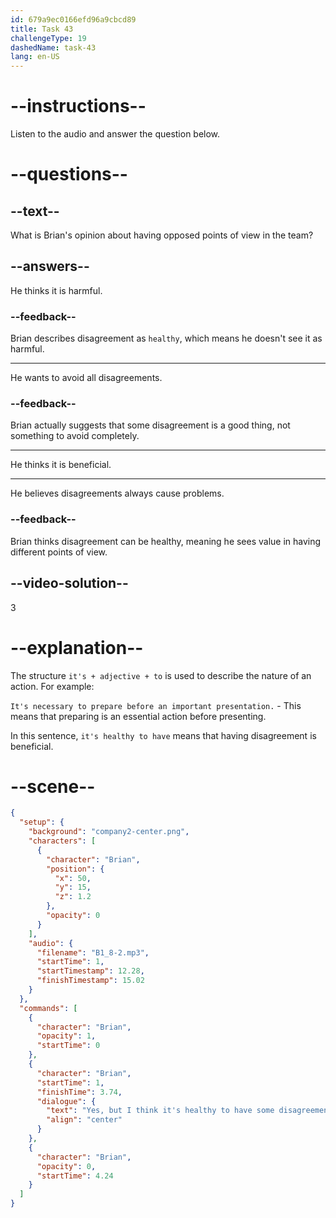 ```yaml
---
id: 679a9ec0166efd96a9cbcd89
title: Task 43
challengeType: 19
dashedName: task-43
lang: en-US
---
```


<!-- (Audio) Brian: Yes, but I think it's healthy to have some disagreement. -->

# --instructions--

Listen to the audio and answer the question below.

# --questions--

## --text--

What is Brian's opinion about having opposed points of view in the team?

## --answers--

He thinks it is harmful.

### --feedback--

Brian describes disagreement as `healthy`, which means he doesn't see it as harmful.

---

He wants to avoid all disagreements.

### --feedback--

Brian actually suggests that some disagreement is a good thing, not something to avoid completely.

---

He thinks it is beneficial.

---

He believes disagreements always cause problems.

### --feedback--

Brian thinks disagreement can be healthy, meaning he sees value in having different points of view.

## --video-solution--

3

# --explanation--

The structure `it's + adjective + to` is used to describe the nature of an action. For example:

`It's necessary to prepare before an important presentation.` - This means that preparing is an essential action before presenting.

In this sentence, `it's healthy to have` means that having disagreement is beneficial.

# --scene--

```json
{
  "setup": {
    "background": "company2-center.png",
    "characters": [
      {
        "character": "Brian",
        "position": {
          "x": 50,
          "y": 15,
          "z": 1.2
        },
        "opacity": 0
      }
    ],
    "audio": {
      "filename": "B1_8-2.mp3",
      "startTime": 1,
      "startTimestamp": 12.28,
      "finishTimestamp": 15.02
    }
  },
  "commands": [
    {
      "character": "Brian",
      "opacity": 1,
      "startTime": 0
    },
    {
      "character": "Brian",
      "startTime": 1,
      "finishTime": 3.74,
      "dialogue": {
        "text": "Yes, but I think it's healthy to have some disagreement.",
        "align": "center"
      }
    },
    {
      "character": "Brian",
      "opacity": 0,
      "startTime": 4.24
    }
  ]
}
```
